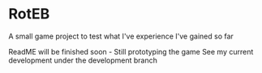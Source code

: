 # RotEB
A small game project to test what I've experience I've gained so far

ReadME will be finished soon - Still prototyping the game
See my current development under the development branch
